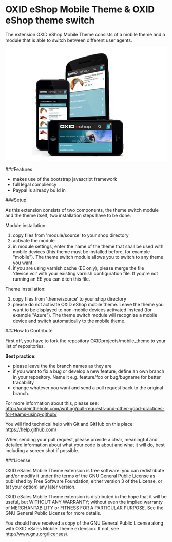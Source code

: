 OXID eShop Mobile Theme & OXID eShop theme switch
============================================

The extension OXID eShop Mobile Theme consists of a mobile theme and a module that is able to switch between different user agents.

![OXID eShop mobile theme](mobile.png)

###Features

* makes use of the bootstrap javascript framework
* full legal compliency
* Paypal is already build in

###Setup

As this extension consists of two components, the theme switch module and the theme itself, two installation steps have to be done. 

Module installation:
1. copy files from 'module/source' to your shop directory
2. activate the module
3. in module settings, enter the name of the theme that shall be used with mobile devices (this theme must be installed before, for example "mobile"). The theme switch module allows you to switch to any theme you want.
4. if you are using varnish cache (EE only), please merge the file 'device.vcl' with your existing varnish configuration file. If you're not running an EE you can ditch this file.

Theme installation:
1. copy files from 'theme/source' to your shop directory
2. please do not activate OXID eShop mobile theme. Leave the theme you want to be displayed to non-mobile devices activated instead (for example "Azure"). The theme switch module will recognize a mobile device and switch automatically to the mobile theme.

###How to Contribute

First off, you have to fork the repository OXIDprojects/mobile_theme to your list of repositories. 

<b>Best practice</b>: 
* please leave the the branch names as they are
* if you want to fix a bug or develop a new feature, define an own branch in your repository. Name it e.g. feature/foo or bug/bugname for better tracability
* change whatever you want and send a pull request back to the original branch. 

For more information about this, please see:<br>
http://codeinthehole.com/writing/pull-requests-and-other-good-practices-for-teams-using-github/

You will find technical help with Git and GitHub on this place:<br>
https://help.github.com/

When sending your pull request, please provide a clear, meaningful and detailed information about what your code is about and what it will do, best including a screen shot if possible.


###License

OXID eSales Mobile Theme extension is free software: you can redistribute and/or modify it under the terms of the GNU General Public License as published by Free Software Foundation, either version 3 of the License, or (at your option) any later version.

OXID eSales Mobile Theme extension is distributed in the hope that it will be useful, but WITHOUT ANY WARRANTY; without even the implied warranty of MERCHANTABILITY or FITNESS FOR A PARTICULAR PURPOSE.  See the GNU General Public License for more details.

You should have received a copy of the GNU General Public License along with OXID eSales Mobile Theme extension.  If not, see <http://www.gnu.org/licenses/>.